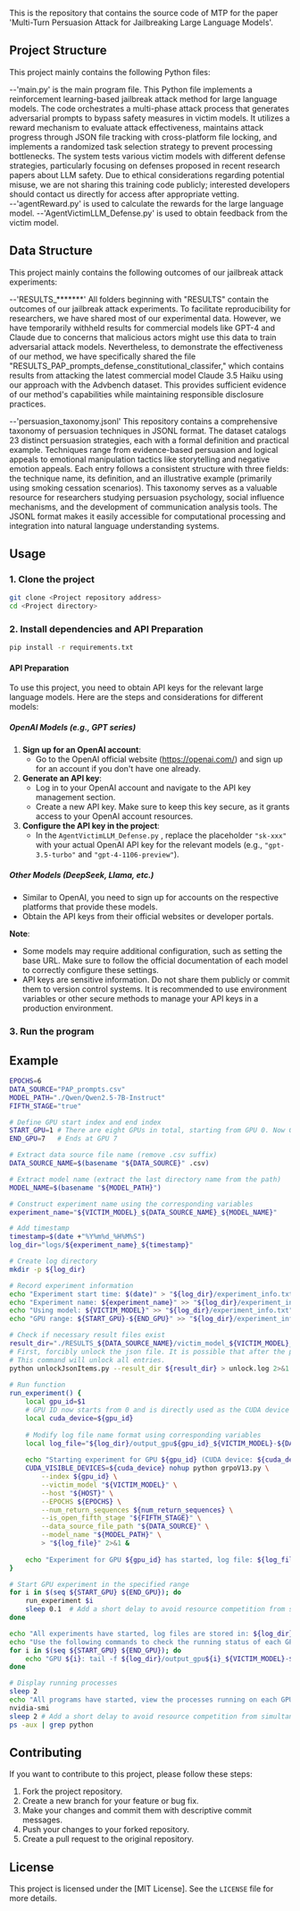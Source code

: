 This is the repository that contains the source code of MTP for the paper 'Multi-Turn Persuasion Attack for Jailbreaking Large Language Models'. 

## Project Structure

This project mainly contains the following Python files:

--'main.py' is the main program file. This Python file implements a reinforcement learning-based jailbreak attack method for large language models. The code orchestrates a multi-phase attack process that generates adversarial prompts to bypass safety measures in victim models. It utilizes a reward mechanism to evaluate attack effectiveness, maintains attack progress through JSON file tracking with cross-platform file locking, and implements a randomized task selection strategy to prevent processing bottlenecks. The system tests various victim models with different defense strategies, particularly focusing on defenses proposed in recent research papers about LLM safety. Due to ethical considerations regarding potential misuse, we are not sharing this training code publicly; interested developers should contact us directly for access after appropriate vetting.  
--'agentReward.py' is used to calculate the rewards for the large language model.
--'AgentVictimLLM_Defense.py' is used to obtain feedback from the victim model.

## Data Structure

This project mainly contains the following outcomes of our jailbreak attack experiments:

--'RESULTS_*******' All folders beginning with "RESULTS" contain the outcomes of our jailbreak attack experiments. To facilitate reproducibility for researchers, we have shared most of our experimental data. However, we have temporarily withheld results for commercial models like GPT-4 and Claude due to concerns that malicious actors might use this data to train adversarial attack models. Nevertheless, to demonstrate the effectiveness of our method, we have specifically shared the file "RESULTS_PAP_prompts_defense_constitutional_classifer," which contains results from attacking the latest commercial model Claude 3.5 Haiku using our approach with the Advbench dataset. This provides sufficient evidence of our method's capabilities while maintaining responsible disclosure practices.

--'persuasion_taxonomy.jsonl'  This repository contains a comprehensive taxonomy of persuasion techniques in JSONL format. The dataset catalogs 23 distinct persuasion strategies, each with a formal definition and practical example. Techniques range from evidence-based persuasion and logical appeals to emotional manipulation tactics like storytelling and negative emotion appeals. Each entry follows a consistent structure with three fields: the technique name, its definition, and an illustrative example (primarily using smoking cessation scenarios). This taxonomy serves as a valuable resource for researchers studying persuasion psychology, social influence mechanisms, and the development of communication analysis tools. The JSONL format makes it easily accessible for computational processing and integration into natural language understanding systems.


## Usage

### 1. Clone the project
```bash
git clone <Project repository address>
cd <Project directory>
```

### 2. Install dependencies and API Preparation
```bash
pip install -r requirements.txt
```

#### API Preparation

To use this project, you need to obtain API keys for the relevant large language models. Here are the steps and considerations for different models:

##### OpenAI Models (e.g., GPT series)
1. **Sign up for an OpenAI account**:
   - Go to the OpenAI official website (https://openai.com/) and sign up for an account if you don't have one already.
2. **Generate an API key**:
   - Log in to your OpenAI account and navigate to the API key management section.
   - Create a new API key. Make sure to keep this key secure, as it grants access to your OpenAI account resources.
3. **Configure the API key in the project**:
   - In the `AgentVictimLLM_Defense.py` , replace the placeholder `"sk-xxx"` with your actual OpenAI API key for the relevant models (e.g., `"gpt-3.5-turbo"` and `"gpt-4-1106-preview"`).

##### Other Models (DeepSeek, Llama, etc.)
- Similar to OpenAI, you need to sign up for accounts on the respective platforms that provide these models.
- Obtain the API keys from their official websites or developer portals.


**Note**:
- Some models may require additional configuration, such as setting the base URL. Make sure to follow the official documentation of each model to correctly configure these settings.
- API keys are sensitive information. Do not share them publicly or commit them to version control systems. It is recommended to use environment variables or other secure methods to manage your API keys in a production environment.


### 3. Run the program

## Example
```bash
EPOCHS=6
DATA_SOURCE="PAP_prompts.csv"
MODEL_PATH="./Qwen/Qwen2.5-7B-Instruct"
FIFTH_STAGE="true"

# Define GPU start index and end index
START_GPU=1 # There are eight GPUs in total, starting from GPU 0. Now GPU 0 is reserved for the ollama program, which has been specified in the configuration file.
END_GPU=7   # Ends at GPU 7

# Extract data source file name (remove .csv suffix)
DATA_SOURCE_NAME=$(basename "${DATA_SOURCE}" .csv)

# Extract model name (extract the last directory name from the path)
MODEL_NAME=$(basename "${MODEL_PATH}")

# Construct experiment name using the corresponding variables
experiment_name="${VICTIM_MODEL}_${DATA_SOURCE_NAME}_${MODEL_NAME}"

# Add timestamp
timestamp=$(date +"%Y%m%d_%H%M%S")
log_dir="logs/${experiment_name}_${timestamp}"

# Create log directory
mkdir -p ${log_dir}

# Record experiment information
echo "Experiment start time: $(date)" > "${log_dir}/experiment_info.txt"
echo "Experiment name: ${experiment_name}" >> "${log_dir}/experiment_info.txt"
echo "Using model: ${VICTIM_MODEL}" >> "${log_dir}/experiment_info.txt"
echo "GPU range: ${START_GPU}-${END_GPU}" >> "${log_dir}/experiment_info.txt"

# Check if necessary result files exist
result_dir="./RESULTS_${DATA_SOURCE_NAME}/victim_model_${VICTIM_MODEL}_qwen0.5b"
# First, forcibly unlock the json file. It is possible that after the program is forcefully terminated, many entries in the json are locked with their status set to processing. We need to unlock these entries.
# This command will unlock all entries.
python unlockJsonItems.py --result_dir ${result_dir} > unlock.log 2>&1 & 
  
# Run function
run_experiment() {
    local gpu_id=$1
    # GPU ID now starts from 0 and is directly used as the CUDA device ID
    local cuda_device=${gpu_id}
    
    # Modify log file name format using corresponding variables
    local log_file="${log_dir}/output_gpu${gpu_id}_${VICTIM_MODEL}-${DATA_SOURCE_NAME}_${MODEL_NAME}-${gpu_id}.log"
    
    echo "Starting experiment for GPU ${gpu_id} (CUDA device: ${cuda_device})..."
    CUDA_VISIBLE_DEVICES=${cuda_device} nohup python grpoV13.py \
        --index ${gpu_id} \
        --victim_model "${VICTIM_MODEL}" \
        --host "${HOST}" \
        --EPOCHS ${EPOCHS} \
        --num_return_sequences ${num_return_sequences} \
        --is_open_fifth_stage "${FIFTH_STAGE}" \
        --data_source_file_path "${DATA_SOURCE}" \
        --model_name "${MODEL_PATH}" \
        > "${log_file}" 2>&1 &    
     
    echo "Experiment for GPU ${gpu_id} has started, log file: ${log_file}"
}

# Start GPU experiment in the specified range
for i in $(seq ${START_GPU} ${END_GPU}); do
    run_experiment $i
    sleep 0.1  # Add a short delay to avoid resource competition from simultaneous starts
done

echo "All experiments have started, log files are stored in: ${log_dir}"
echo "Use the following commands to check the running status of each GPU:"
for i in $(seq ${START_GPU} ${END_GPU}); do
    echo "GPU ${i}: tail -f ${log_dir}/output_gpu${i}_${VICTIM_MODEL}-${DATA_SOURCE_NAME}_${MODEL_NAME}-${i}.log"
done

# Display running processes
sleep 2
echo "All programs have started, view the processes running on each GPU:"
nvidia-smi
sleep 2 # Add a short delay to avoid resource competition from simultaneous starts
ps -aux | grep python
```



## Contributing
If you want to contribute to this project, please follow these steps:
1. Fork the project repository.
2. Create a new branch for your feature or bug fix.
3. Make your changes and commit them with descriptive commit messages.
4. Push your changes to your forked repository.
5. Create a pull request to the original repository.

## License
This project is licensed under the [MIT License]. See the `LICENSE` file for more details.
